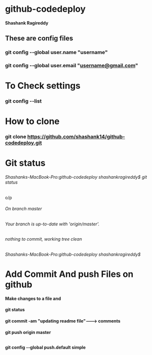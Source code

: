 
# github-codedeploy
#### Shashank Ragireddy

## These are config files

### git config --global user.name "username"
### git config --global user.email "username@gmail.com"

# To Check settings
### git config --list

# How to clone
### git clone https://github.com/shashank14/github-codedeploy.git

# Git status 
###### Shashanks-MacBook-Pro:github-codedeploy shashankragireddy$ git status 
o/p
###### On branch master
###### Your branch is up-to-date with 'origin/master'.
###### nothing to commit, working tree clean
###### Shashanks-MacBook-Pro:github-codedeploy shashankragireddy$ 

# Add Commit And push Files on github

#### Make changes to a file and 
#### git status
#### git commit -am "updating readme file"---> comments 
#### git push origin master

######
#### git config --global push.default simple
